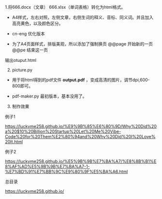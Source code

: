 1.将666.docx（文章） 666.xlsx（单词表格）转化为html格式。

- A4样式，左右对照，左侧文章，右侧生词的释义、音标、同义词。并且加入高亮黄色，以及颜色区分。

- cn-eng  优化版本

- 为了A4页面样式，排版美观，所以添加了强制换页
@@page  开始新的一页
@@pe     结束这一页


输出otuput.html



2. picture.py

- 用于将html得到的pdf文件 **output.pdf** ，变成高清的图片，调节dpi,600-800即可。


- pdf-maker.py 最初版本，基本没用了。

3. 制作效果

例子1

https://luckyme258.github.io/%E9%9B%85%E6%80%9D/Why%20Did%20a%20$10%20Billion%20Startup%20Let%20Me%20Vibe-Code%20for%20Them%E2%80%94and%20Why%20Did%20I%20Love%20It.html


例子2

https://luckyme258.github.io/%E5%9B%9B%E7%BA%A7/%E8%8B%B1%E8%AF%AD%E5%9B%9B%E7%BA%A7-1-%E7%BD%91%E7%BB%9C%E9%80%9F%E5%BA%A6.html

总目录

https://luckyme258.github.io/

